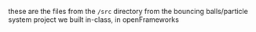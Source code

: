 these are the files from the `/src` directory from the bouncing balls/particle system project we built in-class, in openFrameworks
